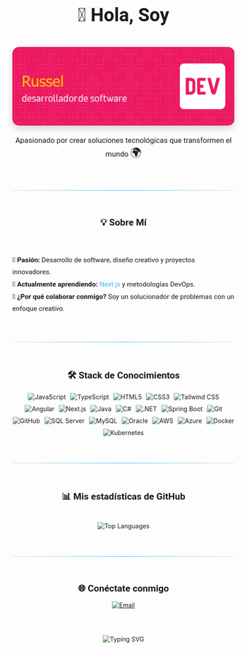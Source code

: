 <div align="center" style="margin: 60px 0;">
  <h1 style="font-family: 'Roboto', sans-serif; font-size: 3em; font-weight: 700;">
    👋 Hola, Soy   
  </h1>
  <img src="https://github.com/Corvussel/Corvussel/blob/main/github-header-image%20(1).png?raw=true" alt="Banner" style="max-height: 300px; width: auto; border-radius: 15px; box-shadow: 0 8px 16px rgba(0,0,0,0.15); margin-top: 20px;"> 
  <p style="font-family: 'Roboto', sans-serif; font-size: 1.2em; max-width: 600px; margin: 20px auto;">
    Apasionado por crear soluciones tecnológicas que transformen el mundo <span style="font-size: 1.5em;">🌍</span>
   </p>
</div>

<hr style="border: 0; height: 1px; background: linear-gradient(to right, #e0e0e0, #36BCF7, #e0e0e0);">

<div align="center" style="margin: 60px 0;">
  <h2 style="font-family: 'Roboto', sans-serif; font-weight: 600;">💡 Sobre Mí</h2>
</div>
<ul style="list-style: none; padding: 0; font-family: 'Roboto', sans-serif; font-size: 1.1em; line-height: 1.8;">
  <li>🎯 <strong>Pasión:</strong> Desarrollo de software, diseño creativo y proyectos innovadores.</li>
  <li>🌱 <strong>Actualmente aprendiendo:</strong> <span style="color: #36BCF7;">Next.js</span> y metodologías DevOps.</li>
  <li>💬 <strong>¿Por qué colaborar conmigo?</strong> Soy un solucionador de problemas con un enfoque creativo.</li>
</ul>

<hr style="border: 0; height: 1px; background: linear-gradient(to right, #e0e0e0, #36BCF7, #e0e0e0); margin: 60px 0;">

<div align="center" style="margin: 60px 0;">
  <h2 style="font-family: 'Roboto', sans-serif; font-weight: 600;">🛠️ Stack de Conocimientos</h2>
  <div style="display: flex; justify-content: center; flex-wrap: wrap; gap: 10px; margin-top: 20px;">
    <!-- Frontend -->
    <img src="https://img.shields.io/badge/JavaScript-F7DF1E?style=for-the-badge&logo=javascript&logoColor=black" alt="JavaScript">
    <img src="https://img.shields.io/badge/TypeScript-3178C6?style=for-the-badge&logo=typescript&logoColor=white" alt="TypeScript">
    <img src="https://img.shields.io/badge/HTML5-E34F26?style=for-the-badge&logo=html5&logoColor=white" alt="HTML5">
    <img src="https://img.shields.io/badge/CSS3-1572B6?style=for-the-badge&logo=css3&logoColor=white" alt="CSS3">
    <img src="https://img.shields.io/badge/Tailwind_CSS-06B6D4?style=for-the-badge&logo=tailwind-css&logoColor=white" alt="Tailwind CSS">
    <img src="https://img.shields.io/badge/Angular-DD0031?style=for-the-badge&logo=angular&logoColor=white" alt="Angular">
    <img src="https://img.shields.io/badge/Next.js-000000?style=for-the-badge&logo=nextdotjs&logoColor=white" alt="Next.js">
    <!-- Backend -->
    <img src="https://img.shields.io/badge/Java-ED8B00?style=for-the-badge&logo=java&logoColor=white" alt="Java">
    <img src="https://img.shields.io/badge/C%23-239120?style=for-the-badge&logo=csharp&logoColor=white" alt="C#">
    <img src="https://img.shields.io/badge/.NET-512BD4?style=for-the-badge&logo=.net&logoColor=white" alt=".NET">
    <img src="https://img.shields.io/badge/Spring_Boot-6DB33F?style=for-the-badge&logo=spring-boot&logoColor=white" alt="Spring Boot">
    <!-- Control de Versiones -->
    <img src="https://img.shields.io/badge/Git-F05032?style=for-the-badge&logo=git&logoColor=white" alt="Git">
    <img src="https://img.shields.io/badge/GitHub-181717?style=for-the-badge&logo=github&logoColor=white" alt="GitHub">
    <!-- Bases de Datos -->
    <img src="https://img.shields.io/badge/SQL_Server-CC2927?style=for-the-badge&logo=Microsoft-SQL-Server&logoColor=white" alt="SQL Server">
    <img src="https://img.shields.io/badge/MySQL-4479A1?style=for-the-badge&logo=mysql&logoColor=white" alt="MySQL">
    <img src="https://img.shields.io/badge/Oracle-F80000?style=for-the-badge&logo=oracle&logoColor=white" alt="Oracle">

   <!-- Cloud & DevOps -->
   <img src="https://img.shields.io/badge/AWS-232F3E?style=for-the-badge&logo=amazon-aws&logoColor=white" alt="AWS">
   <img src="https://img.shields.io/badge/Azure-0078D4?style=for-the-badge&logo=microsoft-azure&logoColor=white" alt="Azure">
   <img src="https://img.shields.io/badge/Docker-2496ED?style=for-the-badge&logo=docker&logoColor=white" alt="Docker">
   <img src="https://img.shields.io/badge/Kubernetes-326CE5?style=for-the-badge&logo=kubernetes&logoColor=white" alt="Kubernetes">

  </div>
</div>

<hr style="border: 0; height: 1px; background: linear-gradient(to right, #e0e0e0, #36BCF7, #e0e0e0); margin: 60px 0;">

<div align="center" style="margin: 60px 0;">
  <h2 style="font-family: 'Roboto', sans-serif; font-weight: 600;">📊 Mis estadísticas de GitHub</h2>
  <img src="https://github-readme-stats.vercel.app/api/top-langs/?username=Corvussel&layout=compact&theme=tokyonight" alt="Top Languages" style="max-width: 90%; margin-top: 20px;">
</div>

<hr style="border: 0; height: 1px; background: linear-gradient(to right, #e0e0e0, #36BCF7, #e0e0e0); margin: 60px 0;">

<div align="center" style="margin: 60px 0;">
  <h2 style="font-family: 'Roboto', sans-serif; font-weight: 600;">🌐 Conéctate conmigo</h2>
  <a href="mailto:russelfloressolano900@gmail.com" style="margin: 0 10px;">
    <img src="https://img.shields.io/badge/Email-D14836?style=for-the-badge&logo=gmail&logoColor=white" alt="Email">
  </a>
</div>

<div align="center" style="margin: 60px 0;">
  <img src="https://readme-typing-svg.herokuapp.com?font=Fira+Code&size=22&pause=1000&color=36BCF7&width=435&lines=🌟+Transformando+ideas+en+código+🌟;💻+Desarrollo+tecnológico+con+propósito+💻;🚀+Innovación+y+creatividad+🚀;" alt="Typing SVG">
</div>
